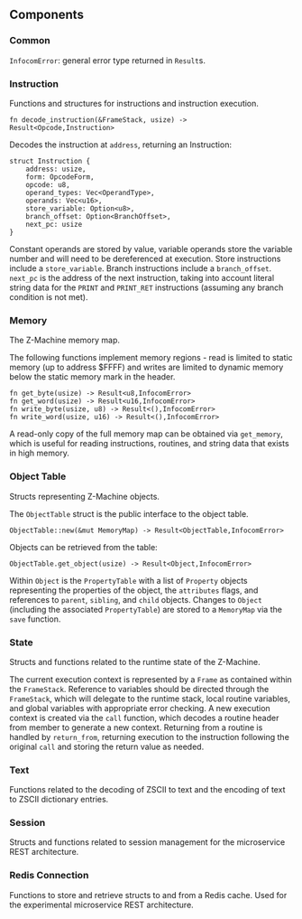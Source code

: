 ## Components

### Common

`InfocomError`: general error type returned in `Result`s.
### Instruction

Functions and structures for instructions and instruction execution.

```
fn decode_instruction(&FrameStack, usize) -> Result<Opcode,Instruction>
```

Decodes the instruction at `address`, returning an Instruction:

```
struct Instruction {
    address: usize,
    form: OpcodeForm,
    opcode: u8,
    operand_types: Vec<OperandType>,
    operands: Vec<u16>,
    store_variable: Option<u8>,
    branch_offset: Option<BranchOffset>,
    next_pc: usize
}
```

Constant operands are stored by value, variable operands store the variable number and will need to be dereferenced at execution.  Store instructions include a `store_variable`.  Branch instructions include a `branch_offset`.  `next_pc` is the address of the next instruction, taking into account literal string data for the `PRINT` and `PRINT_RET` instructions (assuming any branch condition is not met).

### Memory

The Z-Machine memory map.

The following functions implement memory regions - read is limited to static memory (up to address $FFFF) and writes are limited to dynamic memory below the static memory mark in the header.

```
fn get_byte(usize) -> Result<u8,InfocomError>
fn get_word(usize) -> Result<u16,InfocomError>
fn write_byte(usize, u8) -> Result<(),InfocomError>
fn write_word(usize, u16) -> Result<(),InfocomError>
```
A read-only copy of the full memory map can be obtained via `get_memory`, which is useful for reading instructions, routines, and string data that exists in high memory.

### Object Table

Structs representing Z-Machine objects.

The `ObjectTable` struct is the public interface to the object table.

```
ObjectTable::new(&mut MemoryMap) -> Result<ObjectTable,InfocomError>
```

Objects can be retrieved from the table:
```
ObjectTable.get_object(usize) -> Result<Object,InfocomError>
```
Within `Object` is the `PropertyTable` with a list of `Property` objects representing the properties of the object, the `attributes` flags, and references to `parent`, `sibling`, and `child` objects.  Changes to `Object` (including the associated `PropertyTable`) are stored to a `MemoryMap` via the `save` function.

### State

Structs and functions related to the runtime state of the Z-Machine.

The current execution context is represented by a `Frame` as contained within the `FrameStack`.  Reference to variables should be directed through the `FrameStack`, which will delegate to the runtime stack, local routine variables, and global variables with appropriate error checking.  A new execution context is created via the `call` function, which decodes a routine header from member to generate a new context.  Returning from a routine is handled by `return_from`, returning execution to the instruction following the original `call` and storing the return value as needed.

### Text

Functions related to the decoding of ZSCII to text and the encoding of text to ZSCII dictionary entries.

### Session

Structs and functions related to session management for the microservice REST architecture.

### Redis Connection

Functions to store and retrieve structs to and from a Redis cache.  Used for the experimental microservice REST architecture.